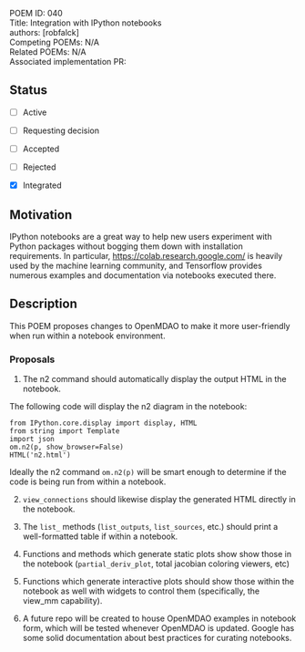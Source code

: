 POEM ID: 040  
Title: Integration with IPython notebooks  
authors: [robfalck]  
Competing POEMs: N/A  
Related POEMs: N/A  
Associated implementation PR:

##  Status

- [ ] Active
- [ ] Requesting decision
- [ ] Accepted
- [ ] Rejected
- [x] Integrated


## Motivation

IPython notebooks are a great way to help new users experiment with Python packages without bogging them down with installation requirements.
In particular, https://colab.research.google.com/ is heavily used by the machine learning community, and Tensorflow provides numerous examples and documentation via notebooks executed there.

## Description

This POEM proposes changes to OpenMDAO to make it more user-friendly when run within a notebook environment.

### Proposals

1. The n2 command should automatically display the output HTML in the notebook.

The following code will display the n2 diagram in the notebook:

```
from IPython.core.display import display, HTML
from string import Template
import json
om.n2(p, show_browser=False)
HTML('n2.html')
```

Ideally the n2 command `om.n2(p)` will be smart enough to determine if the code is being run from within a notebook.

2. `view_connections` should likewise display the generated HTML directly in the notebook.

3. The `list_` methods (`list_outputs`, `list_sources`, etc.) should print a well-formatted table if within a notebook.

4. Functions and methods which generate static plots show show those in the notebook (`partial_deriv_plot`, total jacobian coloring viewers, etc)

5. Functions which generate interactive plots should show those within the notebook as well with widgets to control them (specifically, the view_mm capability).

6. A future repo will be created to house OpenMDAO examples in notebook form, which will be tested whenever OpenMDAO is updated.  Google has some solid documentation about best practices for curating notebooks.
